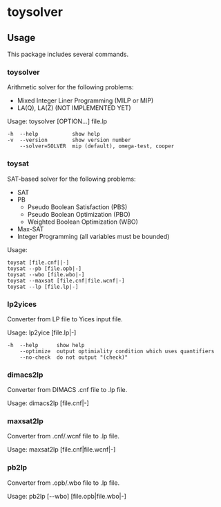 toysolver
=========
  
Usage
-----

This package includes several commands.

### toysolver

Arithmetic solver for the following problems:

* Mixed Integer Liner Programming (MILP or MIP)
* LA(Q), LA(Z) (NOT IMPLEMENTED YET)

Usage: toysolver [OPTION...] file.lp

    -h  --help           show help
    -v  --version        show version number
        --solver=SOLVER  mip (default), omega-test, cooper

### toysat

SAT-based solver for the following problems:

* SAT
* PB
    * Pseudo Boolean Satisfaction (PBS)
    * Pseudo Boolean Optimization (PBO)
    * Weighted Boolean Optimization (WBO)
* Max-SAT
* Integer Programming (all variables must be bounded)

Usage:

    toysat [file.cnf||-]
    toysat --pb [file.opb|-]
    toysat --wbo [file.wbo|-]
    toysat --maxsat [file.cnf|file.wcnf|-]
    toysat --lp [file.lp|-]

### lp2yices

Converter from LP file to Yices input file.

Usage: lp2yice [file.lp|-]

    -h  --help      show help
        --optimize  output optimiality condition which uses quantifiers
        --no-check  do not output "(check)"

### dimacs2lp

Converter from DIMACS .cnf file to .lp file.

Usage: dimacs2lp [file.cnf|-]

### maxsat2lp

Converter from .cnf/.wcnf file to .lp file.

Usage: maxsat2lp [file.cnf|file.wcnf|-]

### pb2lp

Converter from .opb/.wbo file to .lp file.

Usage: pb2lp [--wbo] [file.opb|file.wbo|-]
